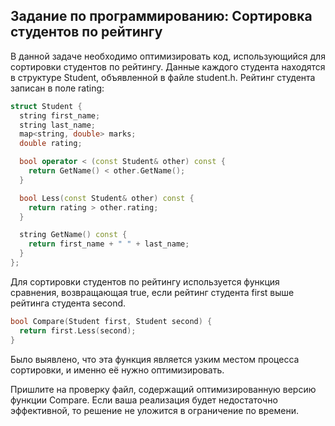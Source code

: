 ## Задание по программированию: Сортировка студентов по рейтингу

В данной задаче необходимо оптимизировать код, использующийся для сортировки студентов по рейтингу. Данные каждого студента находятся в структуре Student, объявленной в файле student.h. Рейтинг студента записан в поле rating:
```cpp
struct Student {
  string first_name;
  string last_name;
  map<string, double> marks;
  double rating;

  bool operator < (const Student& other) const {
    return GetName() < other.GetName();
  }

  bool Less(const Student& other) const {
    return rating > other.rating;
  }

  string GetName() const {
    return first_name + " " + last_name;
  }
};
```

Для сортировки студентов по рейтингу используется функция сравнения, возвращающая true, если рейтинг студента first выше рейтинга студента second.
```cpp
bool Compare(Student first, Student second) {
  return first.Less(second);
}
```

Было выявлено, что эта функция является узким местом процесса сортировки, и именно её нужно оптимизировать.

Пришлите на проверку файл, содержащий оптимизированную версию функции Compare. Если ваша реализация будет недостаточно эффективной, то решение не уложится в ограничение по времени.
